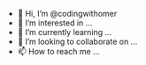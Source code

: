 - 👋 Hi, I’m @codingwithomer
- 👀 I’m interested in ...
- 🌱 I’m currently learning ...
- 💞️ I’m looking to collaborate on ...
- 📫 How to reach me ...

<!---
codingwithomer/codingwithomer is a ✨ special ✨ repository because its `README.md` (this file) appears on your GitHub profile.
You can click the Preview link to take a look at your changes.
--->
